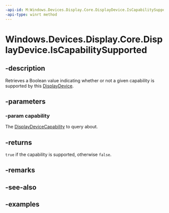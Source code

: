 ```yaml
---
-api-id: M:Windows.Devices.Display.Core.DisplayDevice.IsCapabilitySupported(Windows.Devices.Display.Core.DisplayDeviceCapability)
-api-type: winrt method
---
```


<!-- Method syntax.
public bool DisplayDevice.IsCapabilitySupported(DisplayDeviceCapability capability)
-->

# Windows.Devices.Display.Core.DisplayDevice.IsCapabilitySupported

## -description
Retrieves a Boolean value indicating whether or not a given capability is supported by this [DisplayDevice](displaydevice.md).

## -parameters
### -param capability
The [DisplayDeviceCapability](displaydevicecapability.md) to query about.

## -returns
`true` if the capability is supported, otherwise `false`.

## -remarks

## -see-also

## -examples
